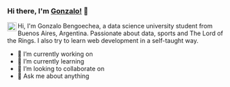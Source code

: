 ### Hi there, I'm [Gonzalo!](https://GonzaloBeng.github.io) 👋

<a href="https://twitter.com/GonzaloBeng">
  <img align="left" alt="Gonzalo Bengoechea | Twitter" width="21px" src="https://raw.githubusercontent.com/anuraghazra/anuraghazra/master/assets/twitter.svg" />
</a>

Hi, I'm Gonzalo Bengoechea, a data science university student from Buenos Aires, Argentina. Passionate about data, sports and The Lord of the Rings. 
I also try to learn web development in a self-taught way.

- 🔭 I’m currently working on 
- 🌱 I’m currently learning 
- 👯 I’m looking to collaborate on 
- 💬 Ask me about anything 
